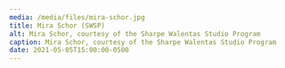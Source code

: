 ```yaml
---
media: /media/files/mira-schor.jpg
title: Mira Schor (SWSP)
alt: Mira Schor, courtesy of the Sharpe Walentas Studio Program
caption: Mira Schor, courtesy of the Sharpe Walentas Studio Program
date: 2021-05-05T15:00:00-0500
---
```

